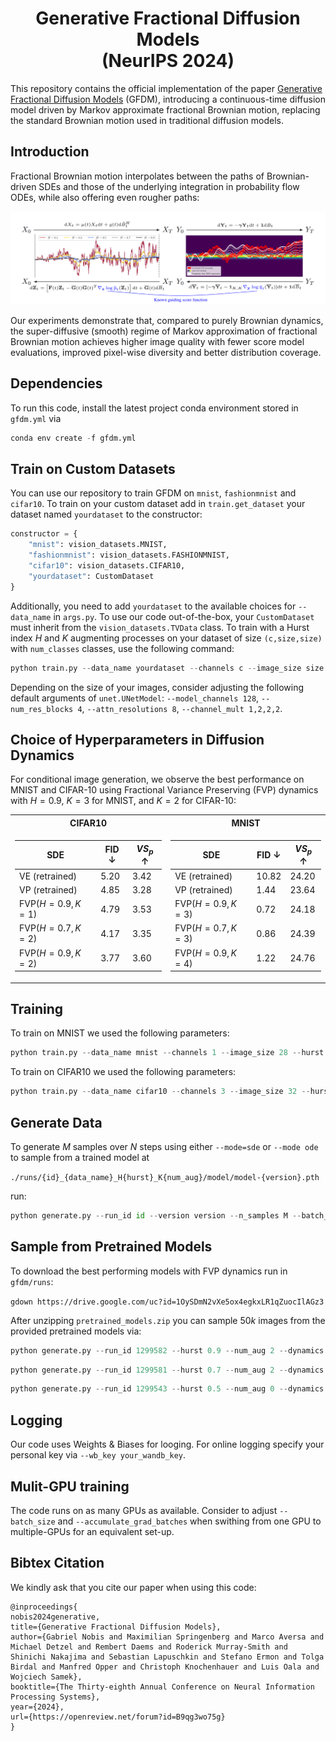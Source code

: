 <h1 align="center">Generative Fractional Diffusion Models <br> (NeurIPS 2024) </h1> 

This repository contains the official implementation of the paper [Generative Fractional Diffusion Models](https://arxiv.org/abs/2310.17638) (GFDM), introducing a continuous-time diffusion model driven by Markov approximate fractional Brownian motion, replacing the standard Brownian motion used in traditional diffusion models.

## Introduction
Fractional Brownian motion interpolates between the paths of Brownian-driven SDEs and those of the underlying integration in probability flow ODEs, while also offering even rougher paths:


![cover](visuals/thumbnail.png)

Our experiments demonstrate that, compared to purely Brownian dynamics, the super-diffusive (smooth) regime of Markov approximation of fractional Brownian motion achieves higher image quality with fewer score model evaluations, improved pixel-wise diversity and better distribution coverage.

## Dependencies

To run this code, install the latest project conda environment stored in `gfdm.yml` via 

```python
conda env create -f gfdm.yml
```

## Train on Custom Datasets 

You can use our repository to train GFDM on `mnist`, `fashionmnist` and `cifar10`. To train on your custom dataset add in `train.get_dataset` your dataset named `yourdataset` to the constructor:

```python
constructor = {
    "mnist": vision_datasets.MNIST,
    "fashionmnist": vision_datasets.FASHIONMNIST,
    "cifar10": vision_datasets.CIFAR10,
    "yourdataset": CustomDataset
}
```

Additionally, you need to add `yourdataset` to the available choices for `--data_name` in `args.py`. To use our code out-of-the-box, your `CustomDataset` must inherit from the `vision_datasets.TVData` class. To train with a Hurst index $H$ and $K$ augmenting processes on your dataset of size `(c,size,size)` with `num_classes` classes, use the following command:

```python
python train.py --data_name yourdataset --channels c --image_size size --num_classes num_classes --hurst H --num_aug K --dynamics fvp --train_steps 1000000
```

Depending on the size of your images, consider adjusting the following default arguments of `unet.UNetModel`: 
`--model_channels 128`, `--num_res_blocks 4`, `--attn_resolutions 8`,  `--channel_mult 1,2,2,2`.


## Choice of Hyperparameters in Diffusion Dynamics

For conditional image generation, we observe the best performance on MNIST and CIFAR-10 using Fractional Variance Preserving (FVP) dynamics with $H=0.9$, $K=3$ for MNIST, and $K=2$ for CIFAR-10:

<table>
<tr><th>CIFAR10 </th><th> MNIST</th></tr>
<tr><td>
    
| SDE   | FID $\downarrow$ | **$VS_{p}$ $\uparrow$**  |
|-------------------------|-------------|-------------|
| VE (retrained)          | $5.20$      | $3.42$      |
| VP (retrained)          | $4.85$      | $3.28$      |
| $\text{FVP}(H=0.9,K=1)$ | $4.79$      | $3.53$      |
| $\text{FVP}(H=0.7,K=2)$ | $4.17$      | $3.35$      |
| $\text{FVP}(H=0.9,K=2)$ | $3.77$      | $3.60$      |

</td><td>

| SDE     | FID $\downarrow$ | **$VS_{p}$ $\uparrow$** |
|-------------------------|-------------|--------------|
| VE (retrained)          | $10.82$     | $24.20$      |
| VP (retrained)          | $1.44$      | $23.64$      |
| $\text{FVP}(H=0.9,K=3)$ | $0.72$      | $24.18$      |
| $\text{FVP}(H=0.7,K=3)$ | $0.86$      | $24.39$      |
| $\text{FVP}(H=0.9,K=4)$ | $1.22$      | $24.76$      |

 </td></tr> </table>

 ## Training

 To train on MNIST we used the following parameters:
 
```python
python train.py --data_name mnist --channels 1 --image_size 28 --hurst 0.9 --num_aug 3 --dynamics fvp --model_channels 64 --num_res_blocks 3 --attn_resolutions 4,2 --channel_mult 1,2,4 --dropout 0.0 --use_ema False --log_model_every_n 50000 --lr 1e-4 --batch_size 1024 --train_steps 50000 
```

To train on CIFAR10 we used the following parameters:

  ```python
  python train.py --data_name cifar10 --channels 3 --image_size 32 --hurst 0.9 --num_aug 2 --dynamics fvp --model_channels 128 --num_res_blocks 4 --attn_resolutions 8 --channel_mult 1,2,2,2 --use_ema True --log_model_every_n 100000 --lr 2e-4 --batch_size 128 --train_steps 1000000 
```

## Generate Data
 
To generate $M$ samples over $N$ steps using either `--mode=sde` or `--mode ode` to sample from a trained model at 

`./runs/{id}_{data_name}_H{hurst}_K{num_aug}/model/model-{version}.pth`

run:

```python
python generate.py --run_id id --version version --n_samples M --batch_size batch_size --steps N --data_name data_name --hurst hurst --num_aug num_aug --mode sde
```

## Sample from Pretrained Models

To download the best performing models with FVP dynamics run in `gfdm/runs`:

`gdown https://drive.google.com/uc?id=1OySDmN2vXe5ox4egkxLR1qZuocIlAGz3`

After unzipping `pretrained_models.zip` you can sample $50k$ images from the provided pretrained models via:

```python
python generate.py --run_id 1299582 --hurst 0.9 --num_aug 2 --dynamics fvp --mode sde --version v5 --n_samples 50000 --batch_size 1000 --steps 1000 --data_name cifar10 
```

```python
python generate.py --run_id 1299581 --hurst 0.7 --num_aug 2 --dynamics fvp --mode sde --version v5 --n_samples 50000 --batch_size 1000 --steps 1000 --data_name cifar10 
```

```python
python generate.py --run_id 1299543 --hurst 0.5 --num_aug 0 --dynamics fvp --mode sde --version v4 --n_samples 50000 --batch_size 1000 --steps 1000 --data_name cifar10 
```

## Logging 

Our code uses Weights & Biases for looging. For online logging specify your personal key via `--wb_key your_wandb_key`. 

## Mulit-GPU training 
The code runs on as many GPUs as available. Consider to adjust `--batch_size` and `--accumulate_grad_batches` when swithing from one GPU to multiple-GPUs for an equivalent set-up.

## Bibtex Citation

We kindly ask that you cite our paper when using this code:
    
    @inproceedings{
    nobis2024generative,
    title={Generative Fractional Diffusion Models},
    author={Gabriel Nobis and Maximilian Springenberg and Marco Aversa and Michael Detzel and Rembert Daems and Roderick Murray-Smith and Shinichi Nakajima and Sebastian Lapuschkin and Stefano Ermon and Tolga Birdal and Manfred Opper and Christoph Knochenhauer and Luis Oala and Wojciech Samek},
    booktitle={The Thirty-eighth Annual Conference on Neural Information Processing Systems},
    year={2024},
    url={https://openreview.net/forum?id=B9qg3wo75g}
    }

